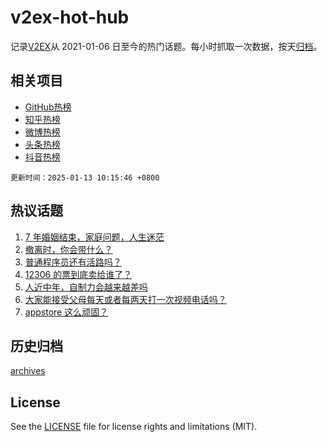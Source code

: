# v2ex-hot-hub

 记录[V2EX](https://www.v2ex.com/)从 2021-01-06 日至今的热门话题。每小时抓取一次数据，按天[归档](archives)。
 
 ## 相关项目

- [GitHub热榜](https://github.com/snaildev/github-hot-hub)
- [知乎热榜](https://github.com/snaildev/zhihu-hot-hub)
- [微博热榜](https://github.com/snaildev/weibo-hot-hub)
- [头条热榜](https://github.com/snaildev/toutiao-hot-hub)
- [抖音热榜](https://github.com/snaildev/douyin-hot-hub)


 `更新时间：2025-01-13 10:15:46 +0800`

## 热议话题

1. [7 年婚姻结束，家庭问题，人生迷茫](https://www.v2ex.com/t/1104536)
1. [撤离时，你会带什么？](https://www.v2ex.com/t/1104484)
1. [普通程序员还有活路吗？](https://www.v2ex.com/t/1104479)
1. [12306 的票到底卖给谁了？](https://www.v2ex.com/t/1104596)
1. [人近中年，自制力会越来越差吗](https://www.v2ex.com/t/1104510)
1. [大家能接受父母每天或者每两天打一次视频电话吗？](https://www.v2ex.com/t/1104577)
1. [appstore 这么顽固？](https://www.v2ex.com/t/1104470)

## 历史归档

[archives](archives)

## License

See the [LICENSE](LICENSE) file for license rights and limitations (MIT).
